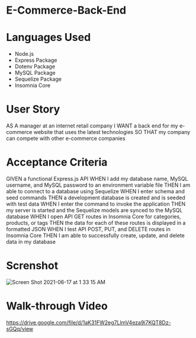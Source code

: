 # E-Commerce-Back-End

# Languages Used
- Node.js
- Express Package
- Dotenv Package
- MySQL Package
- Sequelize Package
- Insomnia Core


# User Story

AS A manager at an internet retail company
I WANT a back end for my e-commerce website that uses the latest technologies
SO THAT my company can compete with other e-commerce companies

# Acceptance Criteria

GIVEN a functional Express.js API
WHEN I add my database name, MySQL username, and MySQL password to an environment variable file
THEN I am able to connect to a database using Sequelize
WHEN I enter schema and seed commands
THEN a development database is created and is seeded with test data
WHEN I enter the command to invoke the application
THEN my server is started and the Sequelize models are synced to the MySQL database
WHEN I open API GET routes in Insomnia Core for categories, products, or tags
THEN the data for each of these routes is displayed in a formatted JSON
WHEN I test API POST, PUT, and DELETE routes in Insomnia Core
THEN I am able to successfully create, update, and delete data in my database

# Screnshot
![Screen Shot 2021-06-17 at 1 33 15 AM](https://user-images.githubusercontent.com/72667204/122361374-08da1800-cf0c-11eb-958d-d424e39e429e.png)

# Walk-through Video 
https://drive.google.com/file/d/1aK31FW2eg7LlmV4eza9i7KQT8Dz-sGQq/view
